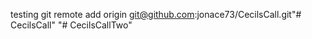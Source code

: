 testing 
git remote add origin git@github.com:jonace73/CecilsCall.git"# CecilsCall" 
"# CecilsCallTwo" 

